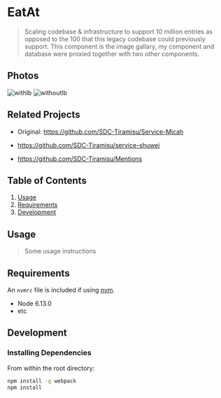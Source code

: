 # EatAt

> Scaling codebase & infrastructure to support 10 million entries as opposed to the 100 that this legacy codebase could previously support. This component is the image gallary, my component and database were proxied together with two other components.

## Photos
![withlb](../assets/with-lb.gif?raw=true)
![withoutlb](../assets/without-lb.gif?raw=true)

## Related Projects
  - Original: https://github.com/SDC-Tiramisu/Service-Micah

  - https://github.com/SDC-Tiramisu/service-shuwei
  - https://github.com/SDC-Tiramisu/Mentions

## Table of Contents

1. [Usage](#Usage)
1. [Requirements](#requirements)
1. [Development](#development)

## Usage

> Some usage instructions

## Requirements

An `nvmrc` file is included if using [nvm](https://github.com/creationix/nvm).

- Node 6.13.0
- etc

## Development

### Installing Dependencies

From within the root directory:

```sh
npm install -g webpack
npm install
```

